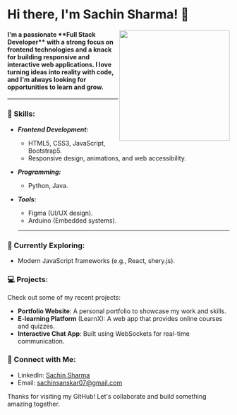 # Hi there, I'm Sachin Sharma! 👋


<img align="right" src="https://camo.githubusercontent.com/bc425a5c4e99161dca81a32820bad4d14290d90de6308f16eb8e1d904526f5ab/68747470733a2f2f6d656469612e6c6963646e2e636f6d2f646d732f696d6167652f44353631324151474f6d77664945356d6c57412f61727469636c652d636f7665725f696d6167652d736872696e6b5f3732305f313238302f302f313637343631373934373232383f653d3231343734383336343726763d6265746126743d4654555f697351365659665635445f7565464850577654385a716744654a47337972384d69386c70666b30" width="250" />

<h4>I'm a passionate **Full Stack Developer** with a strong focus on frontend technologies and a knack for building responsive and interactive web applications. I love turning ideas into reality with code, and I'm always looking for opportunities to learn and grow.</h4>
<hr>

### 🚀 Skills:

- ***Frontend Development:***
  - HTML5, CSS3, JavaScript, Bootstrap5.
  - Responsive design, animations, and web accessibility.
     <br> 
- ***Programming:***
  - Python, Java.
    <br>
- ***Tools:***
  
  - Figma (UI/UX design).
  - Arduino (Embedded systems).
  <hr>
  
### 🌱 Currently Exploring:
- Modern JavaScript frameworks (e.g., React, shery.js).


### 💻 Projects:
Check out some of my recent projects:
- **Portfolio Website**: A personal portfolio to showcase my work and skills.
- **E-learning Platform** (LearnX): A web app that provides online courses and quizzes.
- **Interactive Chat App**: Built using WebSockets for real-time communication.

### 🔗 Connect with Me:
- LinkedIn: <a href="https://www.linkedin.com/in/sachin-sharma-a-419b66259/">Sachin Sharma</a>
- Email: sachinsanskar07@gmail.com

Thanks for visiting my GitHub! Let's collaborate and build something amazing together.
